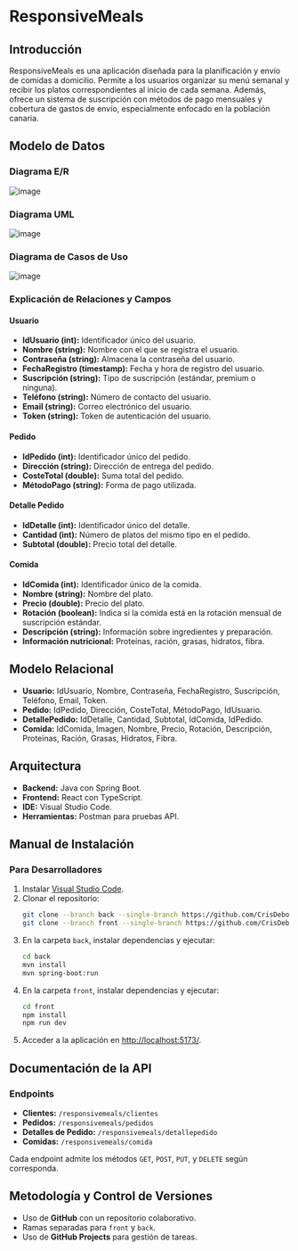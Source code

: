 # ResponsiveMeals

## Introducción
ResponsiveMeals es una aplicación diseñada para la planificación y envío de comidas a domicilio. Permite a los usuarios organizar su menú semanal y recibir los platos correspondientes al inicio de cada semana. Además, ofrece un sistema de suscripción con métodos de pago mensuales y cobertura de gastos de envío, especialmente enfocado en la población canaria.

## Modelo de Datos

### Diagrama E/R
![image](https://github.com/user-attachments/assets/db883d9c-7e45-475e-bbe2-da90dab6fee1)

### Diagrama UML
![image](https://github.com/user-attachments/assets/90325a67-36a4-4980-b7b2-52ebbbe5e0e8)

### Diagrama de Casos de Uso
![image](https://github.com/user-attachments/assets/a5c753f8-553b-4381-8426-bfb26c3ac34c)

### Explicación de Relaciones y Campos

#### Usuario
- **IdUsuario (int):** Identificador único del usuario.
- **Nombre (string):** Nombre con el que se registra el usuario.
- **Contraseña (string):** Almacena la contraseña del usuario.
- **FechaRegistro (timestamp):** Fecha y hora de registro del usuario.
- **Suscripción (string):** Tipo de suscripción (estándar, premium o ninguna).
- **Teléfono (string):** Número de contacto del usuario.
- **Email (string):** Correo electrónico del usuario.
- **Token (string):** Token de autenticación del usuario.

#### Pedido
- **IdPedido (int):** Identificador único del pedido.
- **Dirección (string):** Dirección de entrega del pedido.
- **CosteTotal (double):** Suma total del pedido.
- **MétodoPago (string):** Forma de pago utilizada.

#### Detalle Pedido
- **IdDetalle (int):** Identificador único del detalle.
- **Cantidad (int):** Número de platos del mismo tipo en el pedido.
- **Subtotal (double):** Precio total del detalle.

#### Comida
- **IdComida (int):** Identificador único de la comida.
- **Nombre (string):** Nombre del plato.
- **Precio (double):** Precio del plato.
- **Rotación (boolean):** Indica si la comida está en la rotación mensual de suscripción estándar.
- **Descripción (string):** Información sobre ingredientes y preparación.
- **Información nutricional:** Proteínas, ración, grasas, hidratos, fibra.

## Modelo Relacional
- **Usuario:** IdUsuario, Nombre, Contraseña, FechaRegistro, Suscripción, Teléfono, Email, Token.
- **Pedido:** IdPedido, Dirección, CosteTotal, MétodoPago, IdUsuario.
- **DetallePedido:** IdDetalle, Cantidad, Subtotal, IdComida, IdPedido.
- **Comida:** IdComida, Imagen, Nombre, Precio, Rotación, Descripción, Proteínas, Ración, Grasas, Hidratos, Fibra.

## Arquitectura
- **Backend:** Java con Spring Boot.
- **Frontend:** React con TypeScript.
- **IDE:** Visual Studio Code.
- **Herramientas:** Postman para pruebas API.

## Manual de Instalación

### Para Desarrolladores
1. Instalar [Visual Studio Code](https://code.visualstudio.com/download).
2. Clonar el repositorio:
   ```sh
   git clone --branch back --single-branch https://github.com/CrisDeboi/ResponsiveMeals.git back
   git clone --branch front --single-branch https://github.com/CrisDeboi/ResponsiveMeals.git front
   ```
3. En la carpeta `back`, instalar dependencias y ejecutar:
   ```sh
   cd back
   mvn install
   mvn spring-boot:run
   ```
4. En la carpeta `front`, instalar dependencias y ejecutar:
   ```sh
   cd front
   npm install
   npm run dev
   ```
5. Acceder a la aplicación en [http://localhost:5173/](http://localhost:5173/).

## Documentación de la API

### Endpoints
- **Clientes:** `/responsivemeals/clientes`
- **Pedidos:** `/responsivemeals/pedidos`
- **Detalles de Pedido:** `/responsivemeals/detallepedido`
- **Comidas:** `/responsivemeals/comida`

Cada endpoint admite los métodos `GET`, `POST`, `PUT`, y `DELETE` según corresponda.

## Metodología y Control de Versiones
- Uso de **GitHub** con un repositorio colaborativo.
- Ramas separadas para `front` y `back`.
- Uso de **GitHub Projects** para gestión de tareas.


